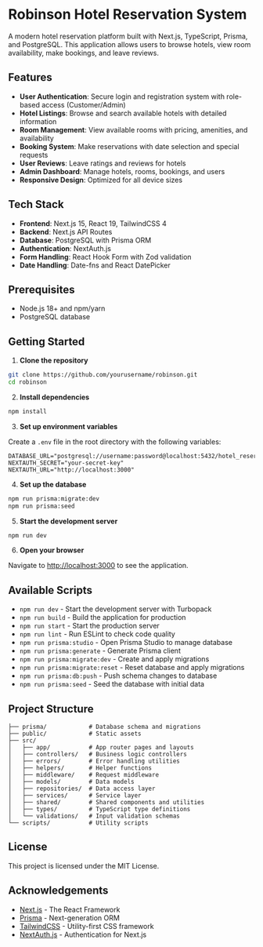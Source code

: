 # Robinson Hotel Reservation System

A modern hotel reservation platform built with Next.js, TypeScript, Prisma, and PostgreSQL. This application allows users to browse hotels, view room availability, make bookings, and leave reviews.

## Features

- **User Authentication**: Secure login and registration system with role-based access (Customer/Admin)
- **Hotel Listings**: Browse and search available hotels with detailed information
- **Room Management**: View available rooms with pricing, amenities, and availability
- **Booking System**: Make reservations with date selection and special requests
- **User Reviews**: Leave ratings and reviews for hotels
- **Admin Dashboard**: Manage hotels, rooms, bookings, and users
- **Responsive Design**: Optimized for all device sizes

## Tech Stack

- **Frontend**: Next.js 15, React 19, TailwindCSS 4
- **Backend**: Next.js API Routes
- **Database**: PostgreSQL with Prisma ORM
- **Authentication**: NextAuth.js
- **Form Handling**: React Hook Form with Zod validation
- **Date Handling**: Date-fns and React DatePicker

## Prerequisites

- Node.js 18+ and npm/yarn
- PostgreSQL database

## Getting Started

1. **Clone the repository**

```bash
git clone https://github.com/yourusername/robinson.git
cd robinson
```

2. **Install dependencies**

```bash
npm install
```

3. **Set up environment variables**

Create a `.env` file in the root directory with the following variables:

```
DATABASE_URL="postgresql://username:password@localhost:5432/hotel_reservation"
NEXTAUTH_SECRET="your-secret-key"
NEXTAUTH_URL="http://localhost:3000"
```

4. **Set up the database**

```bash
npm run prisma:migrate:dev
npm run prisma:seed
```

5. **Start the development server**

```bash
npm run dev
```

6. **Open your browser**

Navigate to [http://localhost:3000](http://localhost:3000) to see the application.

## Available Scripts

- `npm run dev` - Start the development server with Turbopack
- `npm run build` - Build the application for production
- `npm run start` - Start the production server
- `npm run lint` - Run ESLint to check code quality
- `npm run prisma:studio` - Open Prisma Studio to manage database
- `npm run prisma:generate` - Generate Prisma client
- `npm run prisma:migrate:dev` - Create and apply migrations
- `npm run prisma:migrate:reset` - Reset database and apply migrations
- `npm run prisma:db:push` - Push schema changes to database
- `npm run prisma:seed` - Seed the database with initial data

## Project Structure

```
├── prisma/            # Database schema and migrations
├── public/            # Static assets
├── src/
│   ├── app/           # App router pages and layouts
│   ├── controllers/   # Business logic controllers
│   ├── errors/        # Error handling utilities
│   ├── helpers/       # Helper functions
│   ├── middleware/    # Request middleware
│   ├── models/        # Data models
│   ├── repositories/  # Data access layer
│   ├── services/      # Service layer
│   ├── shared/        # Shared components and utilities
│   ├── types/         # TypeScript type definitions
│   └── validations/   # Input validation schemas
└── scripts/           # Utility scripts
```

## License

This project is licensed under the MIT License.

## Acknowledgements

- [Next.js](https://nextjs.org/) - The React Framework
- [Prisma](https://www.prisma.io/) - Next-generation ORM
- [TailwindCSS](https://tailwindcss.com/) - Utility-first CSS framework
- [NextAuth.js](https://next-auth.js.org/) - Authentication for Next.js

